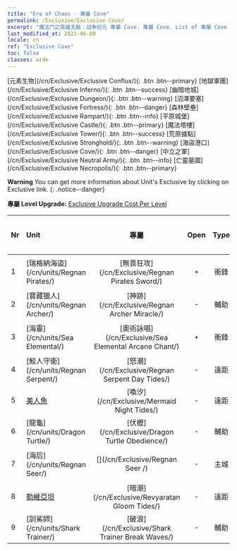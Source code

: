 ```yaml
---
title: "Era of Chaos - 專屬 Cove"
permalink: /Exclusive/Exclusive Cove/
excerpt: "魔法门之英雄无敌：战争纪元 專屬 Cove. 專屬 Cove. List of 專屬 Cove in Era of Chaos"
last_modified_at: 2021-06-08
locale: cn
ref: "Exclusive Cove"
toc: false
classes: wide
---
```

 [元素生物](/cn/Exclusive/Exclusive Conflux/){: .btn .btn--primary} [地獄軍團](/cn/Exclusive/Exclusive Inferno/){: .btn .btn--success} [幽暗地城](/cn/Exclusive/Exclusive Dungeon/){: .btn .btn--warning} [沼澤要塞](/cn/Exclusive/Exclusive Fortress/){: .btn .btn--danger} [森林壁壘](/cn/Exclusive/Exclusive Rampart/){: .btn .btn--info} [平原城堡](/cn/Exclusive/Exclusive Castle/){: .btn .btn--primary} [魔法塔樓](/cn/Exclusive/Exclusive Tower/){: .btn .btn--success} [荒原據點](/cn/Exclusive/Exclusive Stronghold/){: .btn .btn--warning} [海盜港口](/cn/Exclusive/Exclusive Cove/){: .btn .btn--danger} [中立之軍](/cn/Exclusive/Exclusive Neutral Army/){: .btn .btn--info} [亡靈墓園](/cn/Exclusive/Exclusive Necropolis/){: .btn .btn--primary} 

**Warning** You can get more information about Unit's Exclusive by clicking on Exclusive link. 
{: .notice--danger}

 **專屬 Level Upgrade:** [Exclusive Upgrade Cost Per Level](/Exclusive/ExclusiveUpgradeCostPerLevel/)

  | Nr |         Unit        | 專屬 | Open  |    Type   |  Item to Rank UP      |  塗裝   |
  |:---|:--------------------|:-------------:|:-----:|:---------:|:---------------------:|:-------:|
  | 1  | [瑞格納海盜](/cn/units/Regnan Pirates/) | [無畏狂攻](/cn/Exclusive/Regnan Pirates Sword/) | + | 衝鋒 | [無畏狂攻碎片](/cn/Items/con_912/) | - |
  | 2  | [寶藏獵人](/cn/units/Regnan Archer/) | [神跡](/cn/Exclusive/Regnan Archer Miracle/) | - | 輔助 | - | - |
  | 3  | [海靈](/cn/units/Sea Elemental/) | [奧術詠唱](/cn/Exclusive/Sea Elemental Arcane Chant/) | + | 衝鋒 | [奧術詠唱碎片](/cn/Items/con_915/) | - |
  | 4  | [鮫人守衛](/cn/units/Regnan Serpent/) | [怒潮](/cn/Exclusive/Regnan Serpent Day Tides/) | - | 遠距 | [怒潮碎片](/cn/Items/con_1003/) | [怒潮特效塗裝](/cn/Items/con_671/) |
  | 5  | [美人魚](/cn/units/Mermaid/) | [喚汐](/cn/Exclusive/Mermaid Night Tides/) | - | 遠距 | [喚汐碎片](/cn/Items/con_1004/) | [喚汐特效塗裝](/cn/Items/con_672/) |
  | 6  | [龍龜](/cn/units/Dragon Turtle/) | [伏櫪](/cn/Exclusive/Dragon Turtle Obedience/) | - | 輔助 | [伏櫪碎片](/cn/Items/con_1005/) | [伏櫪特效塗裝](/cn/Items/con_673/) |
  | 7  | [海后](/cn/units/Regnan Seer/) | [](/cn/Exclusive/Regnan Seer /) | - | 主城 | [波瀾海市旗魂](/cn/Items/con_1006/) | [Tool_2990709](/cn/Items/con_674/) |
  | 8  | [勒維亞坦](/cn/units/Revyaratan/) | [暗潮](/cn/Exclusive/Revyaratan Gloom Tides/) | - | 遠距 | - | - |
  | 9  | [訓鯊師](/cn/units/Shark Trainer/) | [破浪](/cn/Exclusive/Shark Trainer Break Waves/) | - | 輔助 | - | - |
